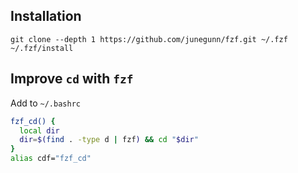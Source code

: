 ## Installation
```
git clone --depth 1 https://github.com/junegunn/fzf.git ~/.fzf
~/.fzf/install
```

## Improve `cd` with `fzf`
Add to `~/.bashrc`
```bash
fzf_cd() {
  local dir
  dir=$(find . -type d | fzf) && cd "$dir"
}
alias cdf="fzf_cd"
```
